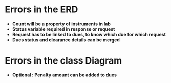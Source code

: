 

# Errors in the ERD

- **Count will be a property of instruments in lab**
- **Status variable required in response or request**
- **Request has to be linked to dues, to know which due for which request**
- **Dues status and clearance details can be merged**


# Errors in the class Diagram

- **Optional : Penalty amount can be added to dues**
